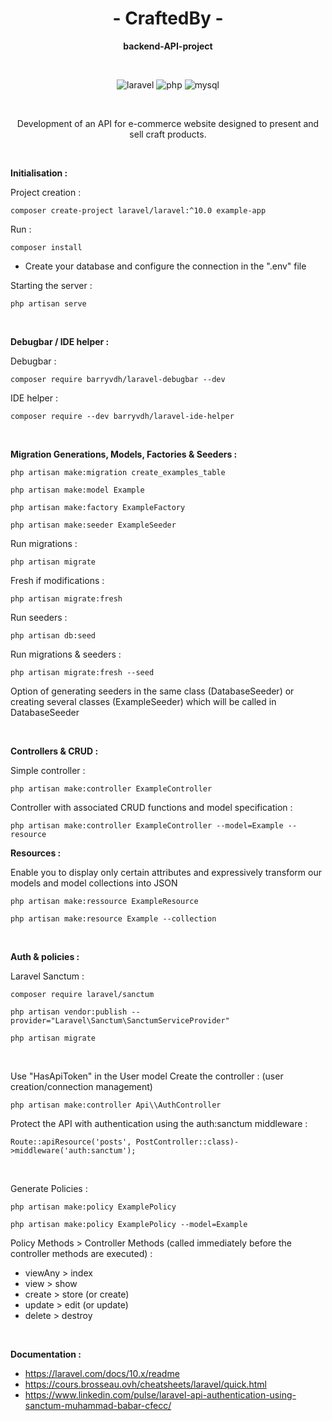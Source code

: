 <text align="center">

# - CraftedBy -
**backend-API-project**

<br/>

<p align="center">
<img src="https://img.shields.io/badge/Laravel-FF2D20?style=for-the-badge&logo=laravel&logoColor=white" alt="laravel">
<img src="https://img.shields.io/badge/PHP-777BB4?style=for-the-badge&logo=php&logoColor=white" alt="php">
<img src="https://img.shields.io/badge/MySQL-005C84?style=for-the-badge&logo=mysql&logoColor=white" alt="mysql">
</p>
<br/>

Development of an API for e-commerce website designed to present and sell craft products.

</text>

<br/>

**Initialisation :** 

Project creation :
````
composer create-project laravel/laravel:^10.0 example-app
````
Run : 
````
composer install
````
- Create your database and configure the connection in the ".env" file

Starting the server  : 
````
php artisan serve
````
<br/>

**Debugbar / IDE helper :** 

Debugbar :
```` 
composer require barryvdh/laravel-debugbar --dev
````
IDE helper :
```` 
composer require --dev barryvdh/laravel-ide-helper
````
<br/>

**Migration Generations, Models, Factories & Seeders :** 

````
php artisan make:migration create_examples_table
````
````
php artisan make:model Example
````
````
php artisan make:factory ExampleFactory
````
````
php artisan make:seeder ExampleSeeder
````
Run migrations : 
````
php artisan migrate
````
Fresh if modifications : 
````
php artisan migrate:fresh
````
Run seeders : 
````
php artisan db:seed
````
Run migrations & seeders : 
````
php artisan migrate:fresh --seed
````
Option of generating seeders in the same class (DatabaseSeeder) or creating several classes (ExampleSeeder)
which will be called in DatabaseSeeder

<br/>

**Controllers & CRUD :** 

Simple controller :
````
php artisan make:controller ExampleController
````
Controller with associated CRUD functions and model specification :
````
php artisan make:controller ExampleController --model=Example --resource
````

**Resources :** 

Enable you to display only certain attributes and expressively transform
our models and model collections into JSON
````
php artisan make:ressource ExampleResource 
````
````
php artisan make:resource Example --collection 
````
<br/>

**Auth & policies :** 

Laravel Sanctum : 
````
composer require laravel/sanctum 
````
````
php artisan vendor:publish --provider="Laravel\Sanctum\SanctumServiceProvider"
````
````
php artisan migrate 
````

<br/>

Use "HasApiToken" in the User model
Create the controller : (user creation/connection management)
````
php artisan make:controller Api\\AuthController
````
Protect the API with authentication using the auth:sanctum middleware :
````
Route::apiResource('posts', PostController::class)->middleware('auth:sanctum');
````
<br/>

Generate Policies :
````
php artisan make:policy ExamplePolicy 
````
````
php artisan make:policy ExamplePolicy --model=Example  
````
Policy Methods > Controller Methods (called immediately before the controller methods are executed) :
- viewAny > index
- view > show
- create > store (or create)
- update > edit (or update)
- delete > destroy

<br/>

**Documentation :** 

- https://laravel.com/docs/10.x/readme 
- https://cours.brosseau.ovh/cheatsheets/laravel/quick.html
- https://www.linkedin.com/pulse/laravel-api-authentication-using-sanctum-muhammad-babar-cfecc/



